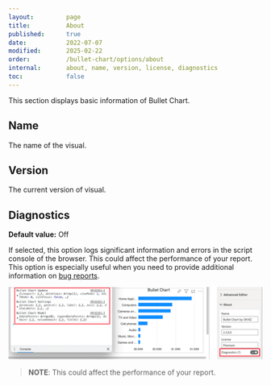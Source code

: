 ```yaml
---
layout:         page
title:          About
published:      true
date:           2022-07-07
modified:   	2025-02-22
order:          /bullet-chart/options/about
internal:       about, name, version, license, diagnostics
toc:            false
---
```

This section displays basic information of Bullet Chart.

## Name
The name of the visual.

## Version
The current version of visual.

## Diagnostics
**Default value:** Off

If selected, this option logs significant information and errors in the script console of the browser. This could affect the performance of your report. This option is especially useful when you need to provide additional information on [bug reports](../../../issues/support.md#diagnostic-data).

<img src="images/about-diagnostics.png">

> **NOTE**: This could affect the performance of your report.